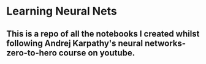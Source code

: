 # Learning Neural Nets

## This is a repo of all the notebooks I created whilst following Andrej Karpathy's neural networks-zero-to-hero course on youtube.
